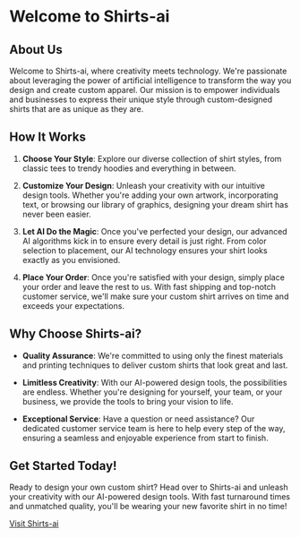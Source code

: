 # Welcome to Shirts-ai

## About Us

Welcome to Shirts-ai, where creativity meets technology. We're passionate about leveraging the power of artificial intelligence to transform the way you design and create custom apparel. Our mission is to empower individuals and businesses to express their unique style through custom-designed shirts that are as unique as they are.

## How It Works

1. **Choose Your Style**: Explore our diverse collection of shirt styles, from classic tees to trendy hoodies and everything in between.

2. **Customize Your Design**: Unleash your creativity with our intuitive design tools. Whether you're adding your own artwork, incorporating text, or browsing our library of graphics, designing your dream shirt has never been easier.

3. **Let AI Do the Magic**: Once you've perfected your design, our advanced AI algorithms kick in to ensure every detail is just right. From color selection to placement, our AI technology ensures your shirt looks exactly as you envisioned.

4. **Place Your Order**: Once you're satisfied with your design, simply place your order and leave the rest to us. With fast shipping and top-notch customer service, we'll make sure your custom shirt arrives on time and exceeds your expectations.

## Why Choose Shirts-ai?

- **Quality Assurance**: We're committed to using only the finest materials and printing techniques to deliver custom shirts that look great and last.

- **Limitless Creativity**: With our AI-powered design tools, the possibilities are endless. Whether you're designing for yourself, your team, or your business, we provide the tools to bring your vision to life.

- **Exceptional Service**: Have a question or need assistance? Our dedicated customer service team is here to help every step of the way, ensuring a seamless and enjoyable experience from start to finish.

## Get Started Today!

Ready to design your own custom shirt? Head over to Shirts-ai and unleash your creativity with our AI-powered design tools. With fast turnaround times and unmatched quality, you'll be wearing your new favorite shirt in no time!

[Visit Shirts-ai](https://projectx-dev.vercel.app/)
